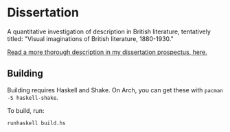 # Dissertation
A quantitative investigation of description in British literature, tentatively titled: "Visual imaginations of British literature, 1880-1930."

[Read a more thorough description in my dissertation prospectus, here.](https://github.com/JonathanReeve/dissertation-prospectus/blob/master/reeve-prospectus.pdf)

## Building

Building requires Haskell and Shake. On Arch, you can get these with `pacman -S haskell-shake`. 

To build, run: 

```
runhaskell build.hs
```
